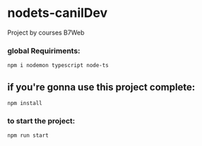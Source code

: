 # nodets-canilDev
Project by courses B7Web

### global Requiriments:

`npm i nodemon typescript node-ts`

## if you're gonna use this project complete:

`npm install`

### to start the project:

`npm run start`